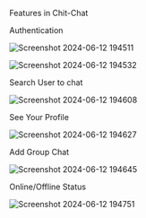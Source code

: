 Features in Chit-Chat

Authentication

![Screenshot 2024-06-12 194511](https://github.com/clavy123/chit-chat/assets/63097064/d8ad9ba7-b63d-4d69-9282-5f06230d206a)

![Screenshot 2024-06-12 194532](https://github.com/clavy123/chit-chat/assets/63097064/35e9b63d-7a07-4b1a-90bc-66d9303a439f)


Search User to chat

![Screenshot 2024-06-12 194608](https://github.com/clavy123/chit-chat/assets/63097064/7148028c-11f1-4f40-a3cd-f669d9412b37)

See Your Profile

![Screenshot 2024-06-12 194627](https://github.com/clavy123/chit-chat/assets/63097064/3e3a7a09-3012-4414-aa73-934f26d6abe4)


Add Group Chat

![Screenshot 2024-06-12 194645](https://github.com/clavy123/chit-chat/assets/63097064/b83ca36c-15b1-485f-b625-8d025990c918)

Online/Offline Status

![Screenshot 2024-06-12 194751](https://github.com/clavy123/chit-chat/assets/63097064/dd647fe5-5c7c-48da-b2fb-1195573457c1)

